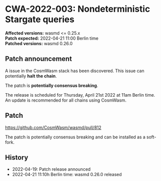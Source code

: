 # CWA-2022-003: Nondeterministic Stargate queries

**Affected versions:** wasmd <= 0.25.x<br>
**Patch expected:** 2022-04-21 11:00 Berlin time<br>
**Patched versions:** wasmd 0.26.0

## Patch announcement

A issue in the CosmWasm stack has been discovered. This issue can potentially **halt the chain**.

The patch is **potentially consensus breaking**.

The release is scheduled for Thursday, April 21st 2022 at 11am Berlin time. An update is recommended for all chains using CosmWasm.

## Patch

https://github.com/CosmWasm/wasmd/pull/812

The patch is potentially consensus breaking and can be installed as a soft-fork.

## History

- 2022-04-19: Patch release announced
- 2022-04-21 11:10h Berlin time: wasmd 0.26.0 released
